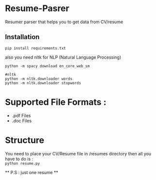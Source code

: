 # Resume-Pasrer

Resumer parser that helps you to get data from CV/resume  


## Installation

``` pip install requirements.txt ```

also you need nltk for  NLP (Natural Language Processing) 
``` #spacy english
python -m spacy download en_core_web_sm

#nltk
python -m nltk.downloader words
python -m nltk.downloader stopwords 
```
# Supported File Formats : 
* .pdf Files 
* .doc Files

# Structure 
You need to place your CV/Resume file in /resumes directory then all you have to do is :  
``` python resume.py ``` 

** P.S : just one resume **
